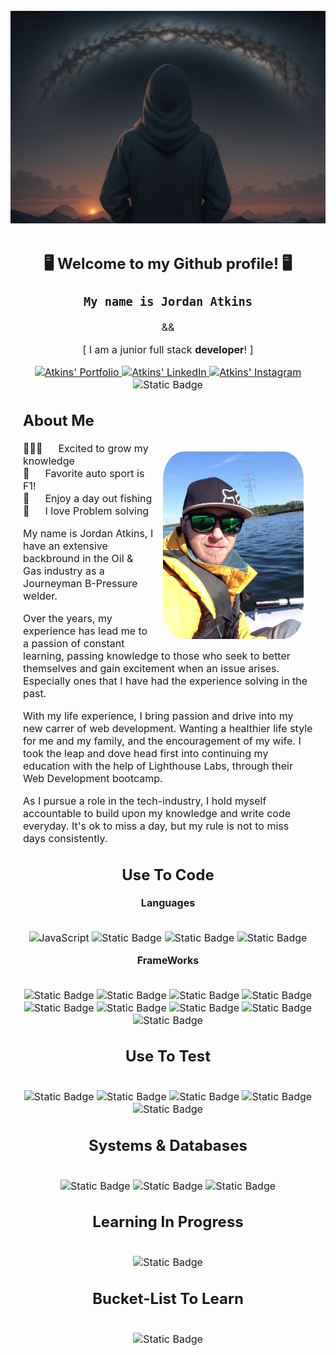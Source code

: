 <section style="font-size: 16px;" align="center">
<img width="auto" height="350" style="object-fit: contain; object-position: 37% 10%;" src="./public/images/img-zMI0uETxzOfaUUVhw14lC.jpeg">
  <section>
  <h2>
    🖥️ Welcome to my Github profile! 🖥️
  </h2>

  <h3>
    <samp>My name is Jordan Atkins</samp>
  </h3>
  <p> && </p>
  <p>[ I am a junior full stack <strong>developer</strong>! ]</p>

  <p>
    <a href="https://atkinss1.github.io/portfolio/" target="blank">
      <img alt="Atkins' Portfolio" src="https://img.shields.io/badge/Portfolio-red?style=for-the-badge&logo=Proto.io&logoColor=white">
    </a>
    <a href="https://www.linkedin.com/in/atkins-jordan/">
      <img alt="Atkins' LinkedIn" src="https://img.shields.io/badge/LinkedIn-0762C8?style=for-the-badge&logo=LinkedIn">
    </a>
    <a href="https://www.instagram.com/atkinsz/">
      <img alt="Atkins' Instagram" src="https://img.shields.io/badge/Instagram-fd1d1d?style=for-the-badge&logo=Instagram&logoColor=white">
    </a>
    <a>
      <img alt="Static Badge" src="https://img.shields.io/badge/Resume-blue?style=for-the-badge">
    </a>
  </p>
  </section>
  <section style="margin-inline: 20px;font-family: Inter; font-size: 16px;" align="left">
  <h2>About Me</h2>
  <p>
    <img align="right" width="auto" height="300" style="border-radius: 15%; margin: 15px;" alt="Atkins" src="./public/images/github_profile.jpg">
    
  🧑🏼‍💻 &emsp; Excited to grow my knowledge<br>
  🚗 &emsp; Favorite auto sport is F1!<br>
  🎣 &emsp; Enjoy a day out fishing<br>
  🧩 &emsp; I love Problem solving<br>
  </p>

  <p>My name is Jordan Atkins, I have an extensive backbround in the Oil & Gas industry as a Journeyman B-Pressure welder.</p>

  <p>Over the years, my experience has lead me to a passion of constant learning, passing knowledge to those who seek to better themselves and gain excitement when an issue arises. Especially ones that I have had the experience solving in the past.</p>

  <p>With my life experience, I bring passion and drive into my new carrer of web development. Wanting a healthier life style for me and my family, and the encouragement of my wife. I took the leap and dove head first into continuing my education with the help of Lighthouse Labs, through their Web Development bootcamp.</p>

   <p>As I pursue a role in the tech-industry, I hold myself accountable to build upon my knowledge and write code everyday. It's ok to miss a day, but my rule is not to miss days consistently.</p>
  </section>

<h2>Use To Code</h2>
  <p><strong>Languages</strong></p>
  <br>
  <img alt="JavaScript" src="https://img.shields.io/badge/JavaScript-black?style=for-the-badge&logo=JavaScript&labelColor=black&color=f7df1e">
  <img alt="Static Badge" src="https://img.shields.io/badge/Ruby-red?style=for-the-badge&logo=Ruby&logoColor=e0115f&labelColor=black&color=e0115f">
  <img alt="Static Badge" src="https://img.shields.io/badge/HTML-white?style=for-the-badge&logo=HTML5&logoColor=yellow&labelColor=black&color=grey">
  <img alt="Static Badge" src="https://img.shields.io/badge/CSS-white?style=for-the-badge&logo=CSS3&logoColor=white&labelColor=black&color=blue">

  <br>

  <p><strong>FrameWorks</strong></p>
  <br>
  <img alt="Static Badge" src="https://img.shields.io/badge/React_Js-61DBFB?style=for-the-badge&logo=React&logoColor=61DBFB&labelColor=black&color=61DBFB">
  <img alt="Static Badge" src="https://img.shields.io/badge/Node_Js-3C873A?style=for-the-badge&logo=Node.js&logoColor=3C873A&labelColor=black&color=3C873A">
  <img alt="Static Badge" src="https://img.shields.io/badge/Ajax-yellow?style=for-the-badge">
  <img alt="Static Badge" src="https://img.shields.io/badge/Express-3C873A?style=for-the-badge&logo=Express&labelColor=black">
  <img alt="Static Badge" src="https://img.shields.io/badge/EJS-yellow?style=for-the-badge&logo=EJS&labelColor=black">
  <img alt="Static Badge" src="https://img.shields.io/badge/jQuery-f7df1e?style=for-the-badge&logo=jQuery&logoColor=f7df1e&labelColor=black">
  <img alt="Static Badge" src="https://img.shields.io/badge/Bootstrap-553C7B?style=for-the-badge&logo=Bootstrap&logoColor=553C7B&labelColor=black">
  <img alt="Static Badge" src="https://img.shields.io/badge/Ruby_on_rails-CC0000?style=for-the-badge&logo=Ruby%20On%20Rails&logoColor=CC0000&labelColor=black">
  <img alt="Static Badge" src="https://img.shields.io/badge/Sass-CD6799?style=for-the-badge&logo=Sass&logoColor=CD6799&labelColor=black">
  
  <br>


<h2>Use To Test</h2>
<br>
<img alt="Static Badge" src="https://img.shields.io/badge/Cypress-white?style=for-the-badge&logo=Cypress&logoColor=white&labelColor=black">
<img alt="Static Badge" src="https://img.shields.io/badge/Rspec-e0115f?style=for-the-badge&logo=Ruby&logoColor=e0115f&labelColor=black">
<img alt="Static Badge" src="https://img.shields.io/badge/Jest-black?style=for-the-badge&logo=Jest&logoColor=yellow&labelColor=black">
<img alt="Static Badge" src="https://img.shields.io/badge/Mocha-8D6748?style=for-the-badge&logo=Mocha&logoColor=8D6748&labelColor=black">
<img alt="Static Badge" src="https://img.shields.io/badge/Chai-FFA203?style=for-the-badge&logo=Chai&logoColor=FFA203&labelColor=black">

<br>

<h2>Systems & Databases</h2>
<br>
<img alt="Static Badge" src="https://img.shields.io/badge/PostgreSQL-008bb9?style=for-the-badge&logo=PostgreSQL&logoColor=008bb9&labelColor=black">
<img alt="Static Badge" src="https://img.shields.io/badge/Supabase-yellow?style=for-the-badge&logo=Supabase&logoColor=yellow&labelColor=black">
<img alt="Static Badge" src="https://img.shields.io/badge/Git-4183C4?style=for-the-badge&logo=Git&logoColor=4183C4&labelColor=black">

<br>
<h2>Learning In Progress</h2>
<br>
<img alt="Static Badge" src="https://img.shields.io/badge/TypeScript-F0DB4F?style=for-the-badge&logo=TypeScript&logoColor=F0DB4F&labelColor=black">

<h2>Bucket-List To Learn</h2>
<br>

<img alt="Static Badge" src="https://img.shields.io/badge/Python-4584b6?style=for-the-badge&logo=Python&logoColor=4584b6&labelColor=black">

</section>